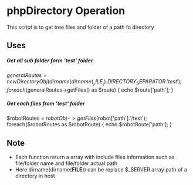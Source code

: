 phpDirectory Operation
=======================
This script is to get tree files and folder of a path fo directory

## Uses
##### Get all sub folder form 'test' folder
$generalRoutes = new DirectoryObj(dirname(dirname(__FILE__)) . DIRECTORY_SEPARATOR.'test');
foreach($generalRoutes->getFiles() as $route)
{
    echo $route['path'];
}

##### Get each files from 'test' folder
$robotRoutes = $robotObj->getFiles($robot['path'].'/test');
foreach($robotRoutes as $robotRoute)
{
    echo $robotRoute['path'];
}


## Note
- Each function return a array with include files information such as file/folder  name and file/folder actual path
- Here dirname(dirname(__FILE__)) can be replace $_SERVER array path of a directory in host